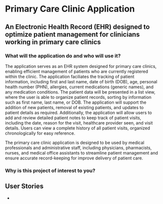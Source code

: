# Primary Care Clinic Application 

## An Electronic Health Record (EHR) designed to optimize patient management for clinicians working in primary care clinics

### What will the application do and who will use it? ###
The application serves as an EHR system designed for primary care clinics, enabling efficient management of patients who are currently registered within the clinic. The application faciliates the tracking of patient information, including first and last name, date of birth (DOB), age, personal health number (PHN), allergies, current medications (generic names), and any medication conditions. The patient data will be presented in a list view, where the user is able to organize patient records, sorting by information such as first name, last name, or DOB. The application will support the addition of new patients, removal of existing patients, and updates to patient details as required. Additionally, the application will allow users to add and review detailed patient notes to keep track of patient visits, including the date, reason for the visit, healthcare provider seen, and visit details. Users can view a complete history of all patient visits, organized chronologically for easy reference. 

The primary care clinic application is designed to be used by medical professionals and administrative staff, including physicians, pharmacists, nurses, and medical office assistants to streamline patient management and ensure accurate record-keeping for improve delivery of patient care.

### Why is this project of interest to you? ###



## User Stories
- 
